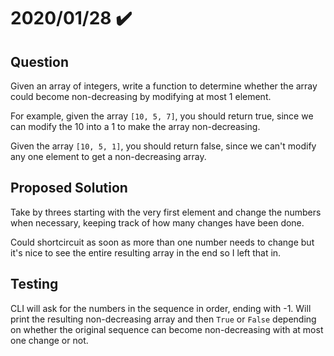 # 2020/01/28 ✔️

## Question
Given an array of integers, write a function to determine whether the array could become non-decreasing by modifying at most 1 element.

For example, given the array `[10, 5, 7]`, you should return true, since we can modify the 10 into a 1 to make the array non-decreasing.

Given the array `[10, 5, 1]`, you should return false, since we can't modify any one element to get a non-decreasing array.

## Proposed Solution
Take by threes starting with the very first element and change the numbers when necessary, keeping track of how many changes have been done.

Could shortcircuit as soon as more than one number needs to change but it's nice to see the entire resulting array in the end so I left that in.

## Testing
CLI will ask for the numbers in the sequence in order, ending with -1. Will print the resulting non-decreasing array and then `True` or `False` depending on whether the original sequence can become non-decreasing with at most one change or not.
